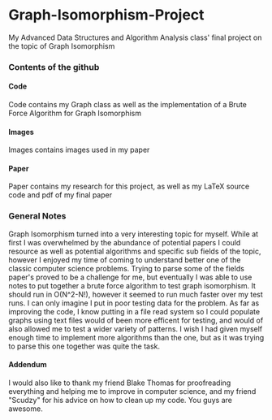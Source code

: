 # Graph-Isomorphism-Project
My Advanced Data Structures and Algorithm Analysis class' final project on the topic of Graph Isomorphism

### Contents of the github

#### Code
Code contains my Graph class as well as the implementation of a Brute Force Algorithm for Graph Isomorphism

#### Images
Images contains images used in my paper

#### Paper
Paper contains my research for this project, as well as my LaTeX source code and pdf of my final paper


### General Notes

Graph Isomorphism turned into a very interesting topic for myself. While at first I was overwhelmed by the abundance of potential papers I could resource as well as potential algorithms and specific sub fields of the topic, however I enjoyed my time of coming to understand better one of the classic computer science problems. Trying to parse some of the fields paper's proved to be a challenge for me, but eventually I was able to use notes to put together a brute force algorithm to test graph isomorphism. It should run in O(N^2-N!), however it seemed to run much faster over my test runs. I can only imagine I put in poor testing data for the problem. As far as improving the code, I know putting in a file read system so I could populate graphs using text files would of been more efficent for testing, and would of also allowed me to test a wider variety of patterns. I wish I had given myself enough time to implement more algorithms than the one, but as it was trying to parse this one together was quite the task.

#### Addendum

I would also like to thank my friend Blake Thomas for proofreading everything and helping me to improve in computer science, and my friend "Scudzy" for his advice on how to clean up my code. You guys are awesome.
